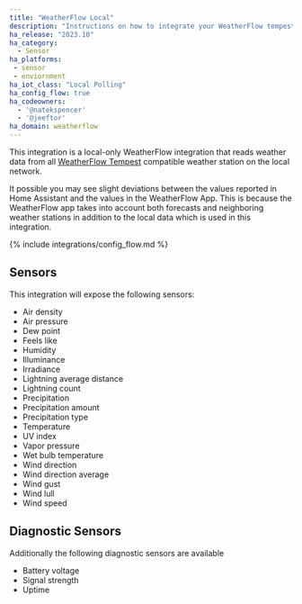 ```yaml
---
title: "WeatherFlow Local"
description: "Instructions on how to integrate your WeatherFlow tempest into Home Assistant."
ha_release: "2023.10"
ha_category: 
  - Sensor
ha_platforms:
 - sensor
 - enviornment
ha_iot_class: "Local Polling"
ha_config_flow: true
ha_codeowners:
  - '@natekspencer'
  - '@jeeftor'
ha_domain: weatherflow
---
```


This integration is a local-only WeatherFlow integration that reads weather data from all [WeatherFlow Tempest](https://weatherflow.com/tempest-weather-system/) compatible weather station on the local network.

<div class='note'>
It possible you may see slight deviations between the values reported in Home Assistant and the values in the WeatherFlow App. This is because the WeatherFlow app takes into account both forecasts and neighboring weather stations in addition to the local data which is used in this integration.
</div>

{% include integrations/config_flow.md %}

## Sensors

This integration will expose the following sensors:


- Air density
- Air pressure
- Dew point
- Feels like
- Humidity
- Illuminance
- Irradiance
- Lightning average distance
- Lightning count
- Precipitation
- Precipitation amount
- Precipitation type
- Temperature
- UV index
- Vapor pressure
- Wet bulb temperature
- Wind direction
- Wind direction average
- Wind gust
- Wind lull
- Wind speed

## Diagnostic Sensors

Additionally the following diagnostic sensors are available

- Battery voltage
- Signal strength
- Uptime
